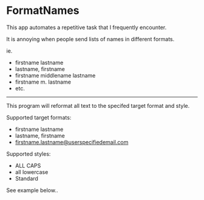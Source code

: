 # FormatNames
This app automates a repetitive task that I frequently encounter.

It is annoying when people send lists of names in different formats. 

ie. 
- firstname lastname
- lastname, firstname
- firstname middlename lastname
- firstname m. lastname
- etc.

------------------------------------------------------------------------------------------------------------------

This program will reformat all text to the specifed target format and style. 

Supported target formats:
 - firstname lastname
 - lastname, firstname
 - firstname.lastname@userspecifiedemail.com

Supported styles:
 - ALL CAPS
 - all lowercase
 - Standard

See example below..
